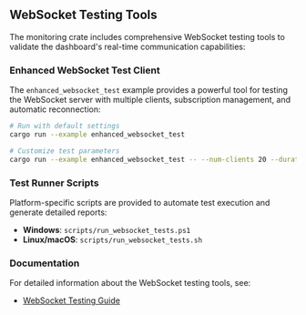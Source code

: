 ## WebSocket Testing Tools

The monitoring crate includes comprehensive WebSocket testing tools to validate the dashboard's real-time communication capabilities:

### Enhanced WebSocket Test Client

The `enhanced_websocket_test` example provides a powerful tool for testing the WebSocket server with multiple clients, subscription management, and automatic reconnection:

```bash
# Run with default settings
cargo run --example enhanced_websocket_test

# Customize test parameters
cargo run --example enhanced_websocket_test -- --num-clients 20 --duration 180
```

### Test Runner Scripts

Platform-specific scripts are provided to automate test execution and generate detailed reports:

- **Windows**: `scripts/run_websocket_tests.ps1`
- **Linux/macOS**: `scripts/run_websocket_tests.sh`

### Documentation

For detailed information about the WebSocket testing tools, see:

- [WebSocket Testing Guide](docs/websocket_testing.md) 
